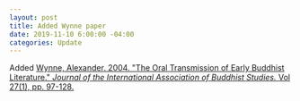 ```yaml
---
layout: post
title: Added Wynne paper
date: 2019-11-10 6:00:00 -04:00
categories: Update
---
```


Added [Wynne, Alexander.  2004.  "The Oral Transmission of Early Buddhist Literature."  *Journal of the International Association of Buddhist Studies.*
Vol 27(1), pp. 97-128.](../docs/notes/Wynne_OralTransmission.html)